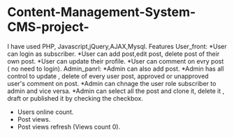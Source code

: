 # Content-Management-System-CMS-project-
I have used PHP, Javascript,jQuery,AJAX,Mysql.
Features
User_front:
*User can login as subscriber.
*User can add post,edit post, delete post of their own post.
*User can update their profile.
*User can comment on evry post ( no need to login).
Admin_panrl:
*Admin can also add post.
*Admin has all control to update , delete of every user post, approved or unapproved user's comment on post.
*Admin can chnage the user role subscriber to admin and vice versa.
*Admin can select all the post and clone it, delete it , draft or published it by checking the checkbox.
* Users online count.
* Post views.
* Post views refresh (Views count 0).
